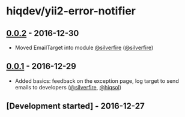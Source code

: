 # hiqdev/yii2-error-notifier

## [0.0.2] - 2016-12-30

- Moved EmailTarget into module [@silverfire] ([@silverfire])

## [0.0.1] - 2016-12-29

- Added basics: feedback on the exception page, log target to send emails to developers ([@silverfire], [@hiqsol])

## [Development started] - 2016-12-27

[@silverfire]: https://github.com/SilverFire
[d.naumenko.a@gmail.com]: https://github.com/SilverFire
[@hiqsol]: https://github.com/hiqsol
[sol@hiqdev.com]: https://github.com/hiqsol
[Under development]: https://github.com/hiqdev/yii2-error-notifier/compare/0.0.1...HEAD
[0.0.1]: https://github.com/hiqdev/yii2-error-notifier/releases/tag/0.0.1
[0.0.2]: https://github.com/hiqdev/yii2-error-notifier/compare/0.0.1...0.0.2
